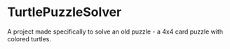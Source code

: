 # TurtlePuzzleSolver
A project made specifically to solve an old puzzle - a 4x4 card puzzle with colored turtles.
